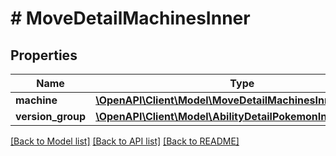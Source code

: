# # MoveDetailMachinesInner

## Properties

Name | Type | Description | Notes
------------ | ------------- | ------------- | -------------
**machine** | [**\OpenAPI\Client\Model\MoveDetailMachinesInnerMachine**](MoveDetailMachinesInnerMachine.md) |  |
**version_group** | [**\OpenAPI\Client\Model\AbilityDetailPokemonInnerPokemon**](AbilityDetailPokemonInnerPokemon.md) |  |

[[Back to Model list]](../../README.md#models) [[Back to API list]](../../README.md#endpoints) [[Back to README]](../../README.md)
